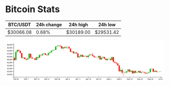 # Bitcoin Stats

BTC/USDT|24h change|24h high|24h low|
|---|---|---|---|
|$30066.08|0.68%|$30189.00|$29531.42|

<img src="./chart.svg">
